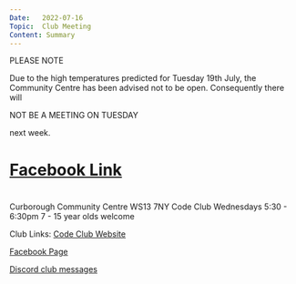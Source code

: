 ```yaml
---
Date:   2022-07-16
Topic:  Club Meeting
Content: Summary
---
```

PLEASE NOTE

Due to the high temperatures predicted for Tuesday 19th July, the Community Centre has been advised not to be open. 
Consequently there will 

NOT BE A MEETING ON TUESDAY 

next week.

# [Facebook Link](https://www.facebook.com/1481985248595237/posts/5026983710762022/)

#
Curborough Community Centre
WS13 7NY
Code Club
Wednesdays 5:30 - 6:30pm
7 - 15 year olds welcome

Club Links:
[Code Club Website](https://lichfield-code-club.github.io/)

[Facebook Page](https://www.facebook.com/LichfieldCoders)

[Discord club messages](https://discord.gg/szz6xGK)
